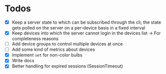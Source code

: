 # Todos
* [x] Keep a server state to which can be subscribed through the cli; the state gets polled on the server on a per-device basis in a fixed interval 
* [x] Keep devices into which the server cannot login in the devices list -> For completeness reasons
* [ ] Add device groups to control multiple devices at once
* [ ] Add some kind of metrics about devices
* [x] Implement `set` for non-color bulbs
* [x] Write docs
* [x] Better handling for expired sessions (SessionTimeout)